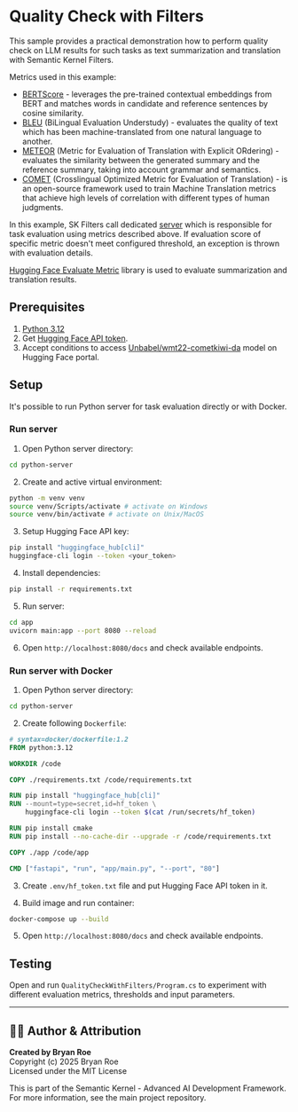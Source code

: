 # Quality Check with Filters

This sample provides a practical demonstration how to perform quality check on LLM results for such tasks as text summarization and translation with Semantic Kernel Filters.

Metrics used in this example:

- [BERTScore](https://github.com/Tiiiger/bert_score) - leverages the pre-trained contextual embeddings from BERT and matches words in candidate and reference sentences by cosine similarity.
- [BLEU](https://en.wikipedia.org/wiki/BLEU) (BiLingual Evaluation Understudy) - evaluates the quality of text which has been machine-translated from one natural language to another.
- [METEOR](https://en.wikipedia.org/wiki/METEOR) (Metric for Evaluation of Translation with Explicit ORdering) - evaluates the similarity between the generated summary and the reference summary, taking into account grammar and semantics.
- [COMET](https://unbabel.github.io/COMET) (Crosslingual Optimized Metric for Evaluation of Translation) - is an open-source framework used to train Machine Translation metrics that achieve high levels of correlation with different types of human judgments.

In this example, SK Filters call dedicated [server](./python-server/) which is responsible for task evaluation using metrics described above. If evaluation score of specific metric doesn't meet configured threshold, an exception is thrown with evaluation details.

[Hugging Face Evaluate Metric](https://github.com/huggingface/evaluate) library is used to evaluate summarization and translation results.

## Prerequisites

1. [Python 3.12](https://www.python.org/downloads/)
2. Get [Hugging Face API token](https://huggingface.co/docs/api-inference/en/quicktour#get-your-api-token).
3. Accept conditions to access [Unbabel/wmt22-cometkiwi-da](https://huggingface.co/Unbabel/wmt22-cometkiwi-da) model on Hugging Face portal.

## Setup

It's possible to run Python server for task evaluation directly or with Docker.

### Run server

1. Open Python server directory:

```bash
cd python-server
```

2. Create and active virtual environment:

```bash
python -m venv venv
source venv/Scripts/activate # activate on Windows
source venv/bin/activate # activate on Unix/MacOS
```

3. Setup Hugging Face API key:

```bash
pip install "huggingface_hub[cli]"
huggingface-cli login --token <your_token>
```

4. Install dependencies:

```bash
pip install -r requirements.txt
```

5. Run server:

```bash
cd app
uvicorn main:app --port 8080 --reload
```

6. Open `http://localhost:8080/docs` and check available endpoints.

### Run server with Docker

1. Open Python server directory:

```bash
cd python-server
```

2. Create following `Dockerfile`:

```dockerfile
# syntax=docker/dockerfile:1.2
FROM python:3.12

WORKDIR /code

COPY ./requirements.txt /code/requirements.txt

RUN pip install "huggingface_hub[cli]"
RUN --mount=type=secret,id=hf_token \
    huggingface-cli login --token $(cat /run/secrets/hf_token)

RUN pip install cmake
RUN pip install --no-cache-dir --upgrade -r /code/requirements.txt

COPY ./app /code/app

CMD ["fastapi", "run", "app/main.py", "--port", "80"]
```

3. Create `.env/hf_token.txt` file and put Hugging Face API token in it.

4. Build image and run container:

```bash
docker-compose up --build
```

5. Open `http://localhost:8080/docs` and check available endpoints.

## Testing

Open and run `QualityCheckWithFilters/Program.cs` to experiment with different evaluation metrics, thresholds and input parameters.


---

## 👨‍💻 Author & Attribution

**Created by Bryan Roe**  
Copyright (c) 2025 Bryan Roe  
Licensed under the MIT License

This is part of the Semantic Kernel - Advanced AI Development Framework.
For more information, see the main project repository.
